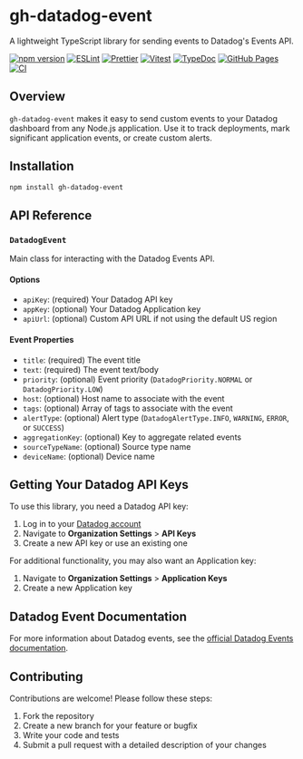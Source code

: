 # gh-datadog-event

A lightweight TypeScript library for sending events to Datadog's Events API.

[![npm version](https://img.shields.io/npm/v/gh-datadog-event.svg?cache=bust)](https://www.npmjs.com/package/gh-datadog-event)
[![ESLint](https://img.shields.io/badge/ESLint-4B32C3?logo=eslint&logoColor=white)](docs/development/eslint.md)
[![Prettier](https://img.shields.io/badge/Prettier-ff0faf?logo=prettier&logoColor=white)](docs/development/prettier.md)
[![Vitest](https://img.shields.io/badge/Vitest-6E9F18?logo=vitest&logoColor=white)](docs/development/vitest.md)
[![TypeDoc](https://img.shields.io/badge/TypeDoc-9600ff?logo=typescript&logoColor=white)](docs/development/typedoc.md)
[![GitHub Pages](https://img.shields.io/badge/GitHub%20Pages-222222?logo=github&logoColor=white)](https://sds9-org.github.io/datadog-event/)
[![CI](https://github.com/sds9-org/datadog-event/actions/workflows/ci.yml/badge.svg?branch=main&event=push)](https://github.com/sds9-org/datadog-event/actions/workflows/ci.yml)

## Overview

`gh-datadog-event` makes it easy to send custom events to your Datadog dashboard from any Node.js application. Use it to track deployments, mark significant application events, or create custom alerts.

## Installation

```bash
npm install gh-datadog-event
```

## API Reference

### `DatadogEvent`

Main class for interacting with the Datadog Events API.

#### Options

- `apiKey`: (required) Your Datadog API key
- `appKey`: (optional) Your Datadog Application key
- `apiUrl`: (optional) Custom API URL if not using the default US region

#### Event Properties

- `title`: (required) The event title
- `text`: (required) The event text/body
- `priority`: (optional) Event priority (`DatadogPriority.NORMAL` or `DatadogPriority.LOW`)
- `host`: (optional) Host name to associate with the event
- `tags`: (optional) Array of tags to associate with the event
- `alertType`: (optional) Alert type (`DatadogAlertType.INFO`, `WARNING`, `ERROR`, or `SUCCESS`)
- `aggregationKey`: (optional) Key to aggregate related events
- `sourceTypeName`: (optional) Source type name
- `deviceName`: (optional) Device name

## Getting Your Datadog API Keys

To use this library, you need a Datadog API key:

1. Log in to your [Datadog account](https://app.datadoghq.com/)
2. Navigate to **Organization Settings** > **API Keys**
3. Create a new API key or use an existing one

For additional functionality, you may also want an Application key:

1. Navigate to **Organization Settings** > **Application Keys**
2. Create a new Application key

## Datadog Event Documentation

For more information about Datadog events, see the [official Datadog Events documentation](https://docs.datadoghq.com/events/).

## Contributing

Contributions are welcome! Please follow these steps:

1. Fork the repository
2. Create a new branch for your feature or bugfix
3. Write your code and tests
4. Submit a pull request with a detailed description of your changes
